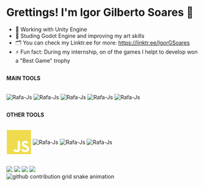 # Grettings! I'm Igor Gilberto Soares 👋

- 🔭 Working with Unity Engine
- 🌱 Studing Godot Engine and improving my art skills
- 🗂️ You can check my Linktr.ee for more: https://linktr.ee/IgorGSoares
- ⚡ Fun fact: During my internship, on of the games I helpt to develop won a "Best Game" trophy 

##

**MAIN TOOLS**
<div style="display: inline_block"><br>
  <img align="center" alt="Rafa-Js" height="65" width="65" <img src="https://cdn.jsdelivr.net/gh/devicons/devicon@latest/icons/unity/unity-original.svg">
  <img align="center" alt="Rafa-Js" height="65" width="65" <img src="https://cdn.jsdelivr.net/gh/devicons/devicon@latest/icons/csharp/csharp-original.svg">
  <img align="center" alt="Rafa-Js" height="65" width="65" <img src="https://cdn.jsdelivr.net/gh/devicons/devicon@latest/icons/vscode/vscode-original.svg">
  <img align="center" alt="Rafa-Js" height="65" width="65" <img src="https://cdn.jsdelivr.net/gh/devicons/devicon@latest/icons/inkscape/inkscape-original.svg">
  <img align="center" alt="Rafa-Js" height="65" width="65" <img src="https://cdn.jsdelivr.net/gh/devicons/devicon@latest/icons/trello/trello-original.svg">
</div>

##

**OTHER TOOLS**
<div style="display: inline_block"><br>
  <img align="center" alt="Rafa-Js" height="65" width="65" src="https://raw.githubusercontent.com/devicons/devicon/master/icons/javascript/javascript-plain.svg">
  <img align="center" alt="Rafa-Js" height="65" width="65" <img src="https://cdn.jsdelivr.net/gh/devicons/devicon@latest/icons/gimp/gimp-original.svg">
  <img align="center" alt="Rafa-Js" height="65" width="65" <img src="https://cdn.jsdelivr.net/gh/devicons/devicon@latest/icons/godot/godot-original.svg">
  <img align="center" alt="Rafa-Js" height="65" width="65" <img src="https://cdn.jsdelivr.net/gh/devicons/devicon@latest/icons/renpy/renpy-original.svg">
</div>

<!--
    <img align="center" alt="Rafa-HTML" height="30" width="40" src="https://raw.githubusercontent.com/devicons/devicon/master/icons/html5/html5-original.svg">
    <img align="center" alt="Rafa-CSS" height="30" width="40" src="https://raw.githubusercontent.com/devicons/devicon/master/icons/css3/css3-original.svg">
    <img align="center" alt="Rafa-Csharp" height="30" width="40" src="https://raw.githubusercontent.com/devicons/devicon/master/icons/csharp/csharp-original.svg">
  -->

##

<div> 
  <a href="https://www.instagram.com/igorgilbertosoares" target="_blank"><img src="https://img.shields.io/badge/-Instagram-%23E4405F?style=for-the-badge&logo=instagram&logoColor=white" target="_blank"></a>
  <a href="https://discordapp.com/users/501864910049771520" target="_blank"><img src="https://img.shields.io/badge/Discord-7289DA?style=for-the-badge&logo=discord&logoColor=white" target="_blank"></a> 
  <a href = "mailto:igorgilbertosoares@gmail.com"><img src="https://img.shields.io/badge/-Gmail-%23333?style=for-the-badge&logo=gmail&logoColor=white" target="_blank"></a>
  <a href="https://www.linkedin.com/in/igor-gilberto-soares-004651232/" target="_blank"><img src="https://img.shields.io/badge/-LinkedIn-%230077B5?style=for-the-badge&logo=linkedin&logoColor=white" target="_blank"></a> 
  <!--
  <a href="https://www.youtube.com/channel/UC_-uuuZbY0AAt9CViNzvc-Q" target="_blank"><img src="https://img.shields.io/badge/YouTube-FF0000?style=for-the-badge&logo=youtube&logoColor=white" target="_blank"></a>
  <a href="https://www.twitch.tv/rafaballerinii" target="_blank"><img src="https://img.shields.io/badge/Twitch-9146FF?style=for-the-badge&logo=twitch&logoColor=white" target="_blank"></a>
  -->
</div>

<picture>
  <source media="(prefers-color-scheme: dark)" srcset="https://raw.githubusercontent.com/IgorGSoares/IgorGSoares/output/github-contribution-grid-snake-dark.svg">
  <source media="(prefers-color-scheme: light)" srcset="https://raw.githubusercontent.com/IgorGSoares/IgorGSoares/output/github-contribution-grid-snake.svg">
  <img alt="github contribution grid snake animation" src="https://raw.githubusercontent.com/IgorGSoares/IgorGSoares/output/github-contribution-grid-snake.svg">
</picture>
